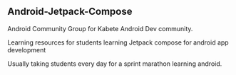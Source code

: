 ## Android-Jetpack-Compose

Android Community Group for Kabete Android Dev community.

Learning resources for students learning Jetpack compose for android app development


Usually taking students every day for a sprint marathon learning android. 

